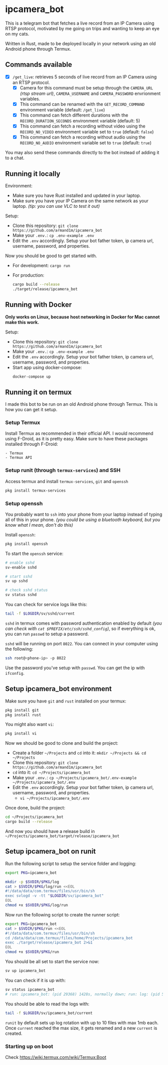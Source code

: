 # ipcamera_bot

This is a telegram bot that fetches a live record from an IP Camera using RTSP protocol, motivated by me going on trips and wanting to keep an eye on my cats.

Written in Rust, made to be deployed locally in your network using an old Android phone through Termux.

## Commands available

- [x] `/get_live`: retrieves 5 seconds of live record from an IP Camera using an RTSP protocol.
    - [x] Camera for this command must be setup through the `CAMERA_URL` _(rtsp stream url)_, `CAMERA_USERNAME` and `CAMERA_PASSWORD` envrionment variables.
    - [x] This command can be renamed with the `GET_RECORD_COMMAND` environment variable (default: `/get_live`)
    - [x] This command can fetch different durations with the `RECORD_DURATION_SECONDS` environment variable (default: 5)
    - [x] This command can fetch a recording without video using the `RECORD_NO_VIDEO` environment variable set to `true` (default: `false`)
    - [x] This command can fetch a recording without audio using the `RECORD_NO_AUDIO` environment variable set to `true` (default: `true`)

You may also send these commands directly to the bot instead of adding it to a chat.

## Running it locally

Environment:

 - Make sure you have Rust installed and updated in your laptop.
 - Make sure you have your IP Camera on the same network as your laptop. _(tip: you can use VLC to test it out)_

Setup:

 - Clone this repository: `git clone https://github.com/armand1m/ipcamera_bot`
 - Make your `.env.`: `cp .env-example .env`
 - Edit the `.env` accordingly. Setup your bot father token, ip camera url, username, password, and properties.

 Now you should be good to get started with.

 - For development: `cargo run`
 - For production:

    ```sh
    cargo build --release
    ./target/release/ipcamera_bot
    ```

## Running with Docker

**Only works on Linux, because host networking in Docker for Mac cannot make this work.**

Setup:

 - Clone this repository: `git clone https://github.com/armand1m/ipcamera_bot`
 - Make your `.env.`: `cp .env-example .env`
 - Edit the `.env` accordingly. Setup your bot father token, ip camera url, username, password, and properties.
 - Start app using docker-compose:
    ```sh
    docker-compose up
    ```

## Running it on termux

I made this bot to be run on an old Android phone through Termux. This is how you can get it setup.

### Setup Termux

Install Termux as recommended in their official API. I would recommend using F-Droid, as it is pretty easy.
Make sure to have these packages installed through F-Droid:

    - Termux
    - Termux API

### Setup runit (through `termux-services`) and SSH

Access termux and install `termux-services`, `git` and `openssh`

```sh
pkg install termux-services 
```

### Setup openssh 

You probably want to `ssh` into your phone from your laptop instead of typing all of this in your phone. _(you could be using a bluetooth keyboard, but you know what I mean, don't do this)_

Install `openssh`:

```sh
pkg install openssh
```

To start the `openssh` service:

```sh
# enable sshd
sv-enable sshd

# start sshd
sv up sshd

# check sshd status
sv status sshd
```

You can check for service logs like this:

```sh
tail -f $LOGDIR/sv/sshd/current
```

`sshd` in termux comes with password authentication enabled by default _(you can check with `cat $PREFIX/etc/ssh/sshd_config`)_,
so if everything is ok, you can run `passwd` to setup a password.

`sshd` will be running on port `8022`. You can connect in your computer using the following:

```sh
ssh root@<phone-ip> -p 8022
```

Use the password you've setup with `passwd`. You can get the ip with `ifconfig`.

## Setup ipcamera_bot environment

Make sure you have `git` and `rust` installed on your termux:

```sh
pkg install git
pkg install rust
```

You might also want `vi`:

```sh
pkg install vi
```

Now we should be good to clone and build the project:

 - Create a folder `~/Projects` and `cd` into it: `mkdir ~/Projects && cd ~/Projects`
 - Clone this repository: `git clone https://github.com/armand1m/ipcamera_bot`
 - `cd` into it: `cd ~/Projects/ipcamera_bot`
 - Make your `.env.`: `cp ~/Projects/ipcamera_bot/.env-example ~/Projects/ipcamera_bot/.env`
 - Edit the `.env` accordingly. Setup your bot father token, ip camera url, username, password, and properties.
    - `vi ~/Projects/ipcamera_bot/.env`

Once done, build the project:

```sh
cd ~/Projects/ipcamera_bot
cargo build --release
```

And now you should have a release build in `~/Projects/ipcamera_bot/target/release/ipcamera_bot`

## Setup ipcamera_bot on runit

Run the following script to setup the service folder and logging:

```sh
export PKG=ipcamera_bot

mkdir -p $SVDIR/$PKG/log
cat > $SVDIR/$PKG/log/run <<EOL
#!/data/data/com.termux/files/usr/bin/sh
exec svlogd -v -tt "$LOGDIR/sv/ipcamera_bot"
EOL
chmod +x $SVDIR/$PKG/log/run
```

Now run the following script to create the runner script:

```sh
export PKG=ipcamera_bot
cat > $SVDIR/$PKG/run <<EOL
#!/data/data/com.termux/files/usr/bin/sh
cd /data/data/com.termux/files/home/Projects/ipcamera_bot
exec ./target/release/ipcamera_bot 2>&1
EOL
chmod +x $SVDIR/$PKG/run
```

You should be all set to start the service now:

```sh
sv up ipcamera_bot
```

You can check if it is up with:

```sh
sv status ipcamera_bot
# run: ipcamera_bot: (pid 29368) 1428s, normally down; run: log: (pid 5798) 11062s
```

You should be able to read the logs with:

```sh
tail -f $LOGDIR/sv/ipcamera_bot/current
```

`runit` by default sets up log rotation with up to 10 files with max 1mb each.
Once `current` reached the max size, it gets renamed and a new `current` is created.

### Starting up on boot

Check https://wiki.termux.com/wiki/Termux:Boot